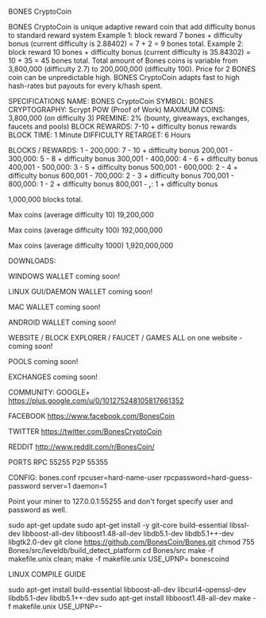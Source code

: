 
BONES CryptoCoin
 
BONES CryptoCoin is unique adaptive reward coin that add difficulty bonus to standard reward system
Example 1:  block reward  7 bones + difficulty bonus (current difficulty is 2.88402)  =  7 +  2 =  9 bones total.
Example 2:  block reward 10 bones + difficulty bonus (current difficulty is 35.84302) = 10 + 35 =  45 bones total.
Total amount of Bones coins is variable from 3,800,000 (difficulty 2.7) to 200,000,000 (difficulty 100).
Price for 2 BONES coin can be unpredictable high.
BONES CryptoCoin adapts fast to high hash-rates but payouts for every k/hash spent. 
 
SPECIFICATIONS
NAME: BONES CryptoCoin 
SYMBOL: BONES
CRYPTOGRAPHY: Scrypt POW (Proof of Work)
MAXIMUM COINS: 3,800,000 (on difficulty 3)
PREMINE: 2% (bounty, giveaways, exchanges, faucets and pools)
BLOCK REWARDS: 7-10 + difficulty bonus rewards
BLOCK TIME: 1 Minute
DIFFICULTY RETARGET: 6 Hours
 
BLOCKS / REWARDS:
           1 - 200,000:  7 - 10  + difficulty bonus
200,001 - 300,000:  5 - 8    + difficulty bonus
300,001 - 400,000:  4 - 6    + difficulty bonus
400,001 - 500,000:  3 - 5    + difficulty bonus
500,001 - 600,000:  2 - 4    + difficulty bonus
600,001 - 700,000:  2 - 3    + difficulty bonus
700,001 - 800,000:  1 - 2    + difficulty bonus
800,001 - ***,***:       1         + difficulty bonus
 
1,000,000 blocks total.
 
Max coins (average difficulty 10)
19,200,000
 
Max coins (average difficulty 100)
192,000,000
 
Max coins (average difficulty 1000)
1,920,000,000
 
DOWNLOADS:
 
WINDOWS WALLET
coming soon!
 
LINUX GUI/DAEMON WALLET
coming soon!
 
MAC WALLET
coming soon!
 
ANDROID WALLET
coming soon!
 
WEBSITE / BLOCK EXPLORER / FAUCET / GAMES
ALL on one website - coming soon!
 
POOLS
coming soon!
 
EXCHANGES
coming soon!
 
COMMUNITY:
GOOGLE+
https://plus.google.com/u/0/101275248105817661352
 
FACEBOOK
https://www.facebook.com/BonesCoin
 
TWITTER
https://twitter.com/BonesCryptoCoin
 
REDDIT
http://www.reddit.com/r/BonesCoin/
 
PORTS
RPC 55255
P2P 55355
 
CONFIG:
bones.conf
rpcuser=hard-name-user
rpcpassword=hard-guess-password
server=1
daemon=1
 
Point your miner to 127.0.0.1:55255
and don't forget specify user and password as well.
 

sudo apt-get update
sudo apt-get install -y git-core build-essential libssl-dev libboost-all-dev libboost1.48-all-dev libdb5.1-dev libdb5.1++-dev libgtk2.0-dev 
git clone https://github.com/BonesCoin/Bones.git 
chmod 755 Bones/src/leveldb/build_detect_platform
cd Bones/src
make -f makefile.unix clean; make -f makefile.unix USE_UPNP= bonescoind
 
LINUX COMPILE GUIDE
 
sudo apt-get install build-essential libboost-all-dev libcurl4-openssl-dev libdb5.1-dev libdb5.1++-dev
sudo apt-get install libboost1.48-all-dev
make -f makefile.unix USE_UPNP=-
